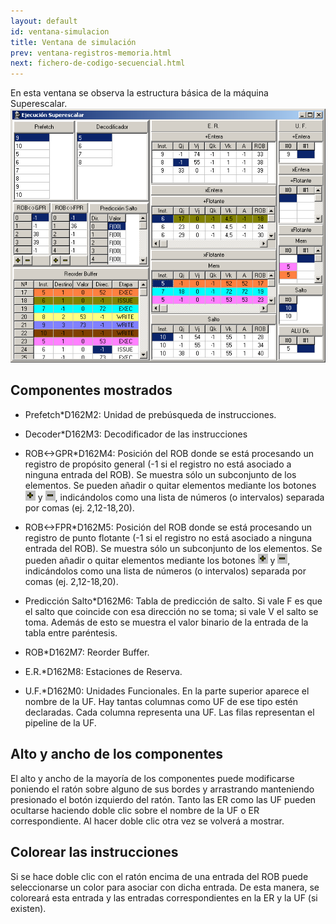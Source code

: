 ```yaml
---
layout: default
id: ventana-simulacion
title: Ventana de simulación
prev: ventana-registros-memoria.html
next: fichero-de-codigo-secuencial.html
---
```


En esta ventana se observa la estructura básica de la máquina Superescalar. 
![](imgs/bm25_result.png)


## Componentes mostrados

* Prefetch*D162M2: Unidad de prebúsqueda de instrucciones.

* Decoder*D162M3: Decodificador de las instrucciones


* ROB<->GPR*D162M4: Posición del ROB donde se está procesando un registro de propósito general (-1 si el registro no está asociado a ninguna entrada del ROB). Se muestra sólo un subconjunto de los elementos. Se pueden añadir o quitar elementos mediante los botones ![](imgs/bm26_result.png) y ![](imgs/bm21_result.png), indicándolos como una lista de números (o intervalos) separada por comas (ej. 2,12-18,20).

* ROB<->FPR*D162M5: Posición del ROB donde se está procesando un registro de punto flotante (-1 si el registro no está asociado a ninguna entrada del ROB). Se muestra sólo un subconjunto de los elementos. Se pueden añadir o quitar elementos mediante los botones ![](imgs/bm27_result.png) y ![](imgs/bm21_result.png), indicándolos como una lista de números (o intervalos) separada por comas (ej. 2,12-18,20).

* Predicción Salto*D162M6: Tabla de predicción de salto. Si vale F es que el salto que coincide con esa dirección no se toma; si vale V el salto se toma. Además de esto se muestra el valor binario de la entrada de la tabla entre paréntesis.

* ROB*D162M7: Reorder Buffer. 

* E.R.*D162M8: Estaciones de Reserva. 

* U.F.*D162M0: Unidades Funcionales. En la parte superior aparece el nombre de la UF. Hay tantas columnas como UF de ese tipo estén declaradas. Cada columna representa una UF. Las filas representan el pipeline de la UF.


## Alto y ancho de los componentes

El alto y ancho de la mayoría de los componentes puede modificarse poniendo el ratón sobre alguno de sus bordes y arrastrando manteniendo presionado el botón izquierdo del ratón. Tanto las ER como las UF pueden ocultarse haciendo doble clic sobre el nombre de la UF o ER correspondiente. Al hacer doble clic otra vez se volverá a mostrar.


## Colorear las instrucciones

Si se hace doble clic con el ratón encima de una entrada del ROB puede seleccionarse un color para asociar con dicha entrada. De esta manera, se coloreará esta entrada y las entradas correspondientes en la ER y la UF (si existen).

